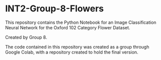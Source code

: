 # INT2-Group-8-Flowers

This repository contains the Python Notebook for an Image Classification Neural Network for the Oxford 102 Category Flower Dataset.

Created by Group 8.

The code contained in this repository was created as a group through Google Colab, with a repository created to hold the final version.
